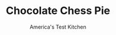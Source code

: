 ---
layout: ../../layouts/MarkdownPostLayout.astro
title: Chocolate Chess Pie
author: America's Test Kitchen
pubDate: 2023-03-15
description: "We knew that introducing smooth, silky chocolate to this simple Southern pie would instantly elevate the dish, if only we could make it work. (We did.)"
image_url: https://res.cloudinary.com/hksqkdlah/image/upload/ar_1:1,c_fill,dpr_2.0,f_auto,fl_lossy.progressive.strip_profile,g_faces:auto,q_auto:low,w_344/23186_sfs-chocolate-chess-pie-32
tags: ["Desserts or Baked Goods","Chocolate","Dessert Pies"]
calories: 3659
protein: 4
carbohydrates: 36
fats: 
fiber: 1
ingredients: ["1 (9-inch), store-bought pie dough round","12 tablespoons, unsalted butter, cut into 12 pieces","3 ounces, unsweetened chocolate, chopped","1 1/2 cups (10 1/2 ounces) plus 1 teaspoon, sugar","1 teaspoon, sugar","3 tablespoons, all-purpose flour","1/2 teaspoon, salt","4 , large eggs plus 2 large yolks","1/4 cup, heavy cream","1 1/2 teaspoons, vanilla extract"]
serves: 10
time: "1¾ hours, plus 4½ hours cooling"
instructions: ["Adjust oven rack to middle position and heat oven to 375 degrees. Roll dough into 12-inch circle on lightly floured counter. Loosely roll dough around rolling pin and gently unroll it onto greased 9-inch pie plate, letting excess dough hang over edge. Ease dough into plate by gently lifting edge of dough with your hand while pressing into plate bottom with your other hand.","Trim overhang to 1/2 inch beyond lip of plate. Tuck overhang under itself; folded edge should be flush with edge of plate. Crimp dough evenly around edge of pie using your fingers. Wrap dough-lined plate loosely in plastic and freeze until dough is firm, about 15 minutes.","Line chilled pie shell with 2 (12-inch) squares of parchment paper, letting parchment lie over edges of dough, and fill with pie weights. Bake until lightly golden around edges, 18 to 25 minutes. Carefully remove parchment and weights, rotate crust, and continue to bake until center begins to look opaque and slightly drier, 3 to 6 minutes. Remove from oven and let cool completely. Reduce oven temperature to 325 degrees.","Microwave butter and chocolate in bowl at 50 percent power, stirring occasionally, until melted, about 2 minutes. In separate bowl, whisk 1 1/2 cups sugar, flour, and salt together until combined. Whisk eggs and yolks, cream, and vanilla into sugar mixture until combined. Whisk chocolate mixture into sugar-egg mixture until fully incorporated and no streaks remain.","Pour filling into cooled pie shell. Sprinkle top of pie with remaining 1 teaspoon sugar. Bake until center of pie is just set and registers 180 degrees, 35 to 40 minutes. (Slight crust will form on top.) Transfer to wire rack and let cool completely, about 4 hours. Serve. (Pie can be refrigerated for up to 4 days. Bring to room temperature before serving.)"]
nutrition: ["112 mg Potassium","85 mg Phosphorus","28 mg Calcium","2 mg Iron","31 mg Magnesium","162 mg Sodium","1 mg Zinc","23 g Fat","6 g Monounsaturated","1 g Polyunsaturated","119 mg Cholesterol","13 g Saturated","1 g Fiber","5 µg Folic acid","13 µg Folate (food)","30 g Sugars","2 µg Vitamin K","22 g Water","36 g Carbs","22 µg Folate equivalent (total)","4 g Protein","173 µg Vitamin A","365 kcal Energy","30 g Sugars, added","3659 calories"]
notes: "Our preferred unsweetened chocolate is Hershey’s Unsweetened Baking Bar. Take care when melting the chocolate in the microwave, using only 50 percent power and stopping to stir every 30 seconds or so. This pie needs to sit for 4 hours after baking to set up. Serve with our Tangy Whipped Cream (see related content), if desired."
---